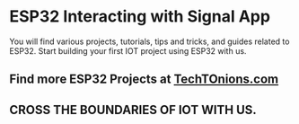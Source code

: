 # ESP32 Interacting with Signal App

You will find various projects, tutorials, tips and tricks, and guides related to ESP32. 
Start building your first IOT project using ESP32 with us.


## Find more ESP32 Projects at [TechTOnions.com](https://www.techtonions.com/esp32/)

## CROSS THE BOUNDARIES OF IOT WITH US.
